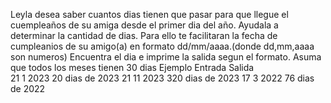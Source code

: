 Leyla desea saber cuantos dias tienen que pasar para que llegue el cuempleaños de su amiga desde el primer dia del año.
Ayudala a determinar la cantidad de dias.
Para ello te facilitaran la fecha de cumpleanios de su amigo(a) en formato dd/mm/aaaa.(donde dd,mm,aaaa son numeros)
Encuentra el dia e imprime la salida segun el formato.
Asuma que todos los meses tienen 30 dias
Ejemplo
Entrada						Salida		
21 1 2023					20 dias de 2023
21 11 2023                  320 dias de 2023
17 3  2022                  76 dias de 2022
